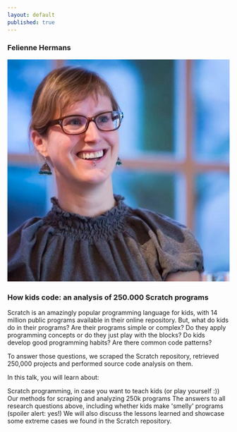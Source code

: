 ```yaml
---
layout: default
published: true
---
```


### Felienne Hermans
[![alt text](gOoJOcVn.jpg)](http://www.felienne.com/ "Felienne Hermans")

### How kids code: an analysis of 250.000 Scratch programs
Scratch is an amazingly popular programming language for kids, with 14 million public programs available in their online repository. But, what do kids do in their programs? Are their programs simple or complex? Do they apply programming concepts or do they just play with the blocks? Do kids develop good programming habits? Are there common code patterns?

To answer those questions, we scraped the Scratch repository, retrieved 250,000 projects and performed source code analysis on them.

In this talk, you will learn about:

Scratch programming, in case you want to teach kids (or play yourself :))
Our methods for scraping and analyzing 250k programs
The answers to all research questions above, including whether kids make 'smelly' programs (spoiler alert: yes!)
We will also discuss the lessons learned and showcase some extreme cases we found in the Scratch repository.

